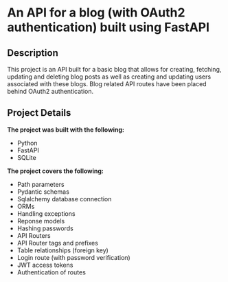 # An API for a blog (with OAuth2 authentication) built using FastAPI

## Description

This project is an API built for a basic blog that allows for creating, fetching, updating and deleting blog posts as well as creating and updating users associated with these blogs. Blog related API routes have been placed behind OAuth2 authentication.

## Project Details

**The project was built with the following:**

* Python
* FastAPI
* SQLite

**The project covers the following:**

* Path parameters
* Pydantic schemas
* Sqlalchemy database connection 
* ORMs
* Handling exceptions
* Reponse models
* Hashing passwords
* API Routers
* API Router tags and prefixes
* Table relationships (foreign key)
* Login route (with password verification)
* JWT access tokens
* Authentication of routes
